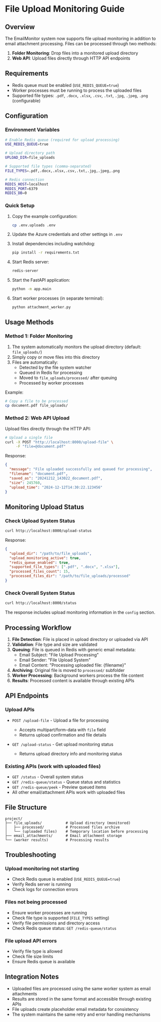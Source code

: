 # File Upload Monitoring Guide

## Overview

The EmailMonitor system now supports file upload monitoring in addition to email attachment processing. Files can be processed through two methods:

1. **Folder Monitoring**: Drop files into a monitored upload directory
2. **Web API**: Upload files directly through HTTP API endpoints

## Requirements

- Redis queue must be enabled (`USE_REDIS_QUEUE=true`)
- Worker processes must be running to process the uploaded files
- Supported file types: `.pdf`, `.docx`, `.xlsx`, `.csv`, `.txt`, `.jpg`, `.jpeg`, `.png` (configurable)

## Configuration

### Environment Variables

```bash
# Enable Redis queue (required for upload processing)
USE_REDIS_QUEUE=true

# Upload directory path
UPLOAD_DIR=file_uploads

# Supported file types (comma-separated)
FILE_TYPES=.pdf,.docx,.xlsx,.csv,.txt,.jpg,.jpeg,.png

# Redis connection
REDIS_HOST=localhost
REDIS_PORT=6379
REDIS_DB=0
```

### Quick Setup

1. Copy the example configuration:
   ```bash
   cp .env.uploads .env
   ```

2. Update the Azure credentials and other settings in `.env`

3. Install dependencies including watchdog:
   ```bash
   pip install -r requirements.txt
   ```

4. Start Redis server:
   ```bash
   redis-server
   ```

5. Start the FastAPI application:
   ```bash
   python -m app.main
   ```

6. Start worker processes (in separate terminal):
   ```bash
   python attachment_worker.py
   ```

## Usage Methods

### Method 1: Folder Monitoring

1. The system automatically monitors the upload directory (default: `file_uploads/`)
2. Simply copy or move files into this directory
3. Files are automatically:
   - Detected by the file system watcher
   - Queued in Redis for processing
   - Moved to `file_uploads/processed/` after queuing
   - Processed by worker processes

Example:
```bash
# Copy a file to be processed
cp document.pdf file_uploads/
```

### Method 2: Web API Upload

Upload files directly through the HTTP API:

```bash
# Upload a single file
curl -X POST "http://localhost:8000/upload-file" \
     -F "file=@document.pdf"
```

Response:
```json
{
  "message": "File uploaded successfully and queued for processing",
  "filename": "document.pdf",
  "saved_as": "20241212_143022_document.pdf",
  "size": 245760,
  "upload_time": "2024-12-12T14:30:22.123456"
}
```

## Monitoring Upload Status

### Check Upload System Status

```bash
curl http://localhost:8000/upload-status
```

Response:
```json
{
  "upload_dir": "/path/to/file_uploads",
  "upload_monitoring_active": true,
  "redis_queue_enabled": true,
  "supported_file_types": [".pdf", ".docx", ".xlsx"],
  "processed_files_count": 15,
  "processed_files_dir": "/path/to/file_uploads/processed"
}
```

### Check Overall System Status

```bash
curl http://localhost:8000/status
```

The response includes upload monitoring information in the `config` section.

## Processing Workflow

1. **File Detection**: File is placed in upload directory or uploaded via API
2. **Validation**: File type and size are validated
3. **Queuing**: File is queued in Redis with generic email metadata:
   - Email Subject: "File Upload Processing"
   - Email Sender: "File Upload System"
   - Email Content: "Processing uploaded file: {filename}"
4. **Archiving**: Original file is moved to `processed/` subfolder
5. **Worker Processing**: Background workers process the file content
6. **Results**: Processed content is available through existing APIs

## API Endpoints

### Upload APIs

- `POST /upload-file` - Upload a file for processing
  - Accepts multipart/form-data with `file` field
  - Returns upload confirmation and file details

- `GET /upload-status` - Get upload monitoring status
  - Returns upload directory info and monitoring status

### Existing APIs (work with uploaded files)

- `GET /status` - Overall system status
- `GET /redis-queue/status` - Queue status and statistics
- `GET /redis-queue/peek` - Preview queued items
- All other email/attachment APIs work with uploaded files

## File Structure

```
project/
├── file_uploads/           # Upload directory (monitored)
│   ├── processed/          # Processed files archive
│   └── (uploaded files)    # Temporary location before processing
├── email_attachments/      # Email attachment storage
└── (worker results)        # Processing results
```

## Troubleshooting

### Upload monitoring not starting
- Check Redis queue is enabled (`USE_REDIS_QUEUE=true`)
- Verify Redis server is running
- Check logs for connection errors

### Files not being processed
- Ensure worker processes are running
- Check file type is supported (`FILE_TYPES` setting)
- Verify file permissions and directory access
- Check Redis queue status: `GET /redis-queue/status`

### File upload API errors
- Verify file type is allowed
- Check file size limits
- Ensure Redis queue is available

## Integration Notes

- Uploaded files are processed using the same worker system as email attachments
- Results are stored in the same format and accessible through existing APIs
- File uploads create placeholder email metadata for consistency
- The system maintains the same retry and error handling mechanisms
